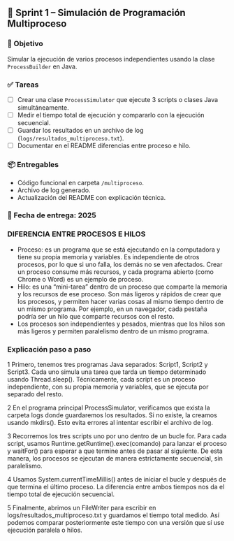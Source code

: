 ## 🧱 Sprint 1 – Simulación de Programación Multiproceso

### 🎯 Objetivo
Simular la ejecución de varios procesos independientes usando la clase `ProcessBuilder` en Java.

### ✅ Tareas
- [ ] Crear una clase `ProcessSimulator` que ejecute 3 scripts o clases Java simultáneamente.
- [ ] Medir el tiempo total de ejecución y compararlo con la ejecución secuencial.
- [ ] Guardar los resultados en un archivo de log (`logs/resultados_multiproceso.txt`).
- [ ] Documentar en el README diferencias entre proceso e hilo.

### 📦 Entregables
- Código funcional en carpeta `/multiproceso`.
- Archivo de log generado.
- Actualización del README con explicación técnica.

### 📅 Fecha de entrega: 2025

### DIFERENCIA ENTRE PROCESOS E HILOS 

- Proceso: es un programa que se está ejecutando en la computadora y tiene su propia memoria y variables. Es independiente de otros procesos, por lo que si uno falla, los demás no se ven afectados. Crear un proceso consume más recursos, y cada programa abierto (como Chrome o Word) es un ejemplo de proceso.
- Hilo: es una “mini-tarea” dentro de un proceso que comparte la memoria y los recursos de ese proceso. Son más ligeros y rápidos de crear que los procesos, y permiten hacer varias cosas al mismo tiempo dentro de un mismo programa. Por ejemplo, en un navegador, cada pestaña podría ser un hilo que comparte recursos con el resto.
- Los procesos son independientes y pesados, mientras que los hilos son más ligeros y permiten paralelismo dentro de un mismo programa.

### Explicación paso a paso

1 Primero, tenemos tres programas Java separados: Script1, Script2 y Script3. Cada uno simula una tarea que tarda un tiempo determinado usando Thread.sleep(). Técnicamente, cada script es un proceso independiente, con su propia memoria y variables, que se ejecuta por separado del resto.

2 En el programa principal ProcessSimulator, verificamos que exista la carpeta logs donde guardaremos los resultados. Si no existe, la creamos usando mkdirs(). Esto evita errores al intentar escribir el archivo de log.

3️ Recorremos los tres scripts uno por uno dentro de un bucle for. Para cada script, usamos Runtime.getRuntime().exec(comando) para lanzar el proceso y waitFor() para esperar a que termine antes de pasar al siguiente. De esta manera, los procesos se ejecutan de manera estrictamente secuencial, sin paralelismo.

4️ Usamos System.currentTimeMillis() antes de iniciar el bucle y después de que termina el último proceso. La diferencia entre ambos tiempos nos da el tiempo total de ejecución secuencial.

5️ Finalmente, abrimos un FileWriter para escribir en logs/resultados_multiproceso.txt y guardamos el tiempo total medido. Así podemos comparar posteriormente este tiempo con una versión que sí use ejecución paralela o hilos.
